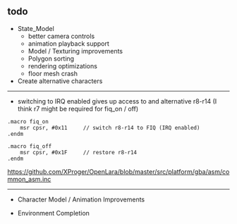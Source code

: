
## todo

- State_Model 
    - better camera controls 
    - animation playback support 
    - Model / Texturing improvements
    - Polygon sorting
    - rendering optimizations 
    - floor mesh crash 
- Create alternative characters 

-------------------------------------

- switching to IRQ enabled gives up access to and alternative r8-r14 (I think r7 might be required for fiq_on / off)

```
.macro fiq_on
    msr cpsr, #0x11     // switch r8-r14 to FIQ (IRQ enabled)
.endm

.macro fiq_off
    msr cpsr, #0x1F     // restore r8-r14
.endm
```

https://github.com/XProger/OpenLara/blob/master/src/platform/gba/asm/common_asm.inc

--------------------------------------

- Character Model / Animation Improvements 

- Environment Completion 
